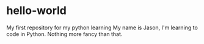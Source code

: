 # hello-world
My first repository for my python learning
My name is Jason, I'm learning to code in Python. Nothing more fancy than that.
